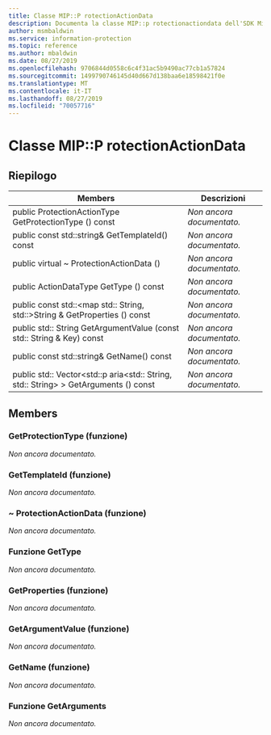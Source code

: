```yaml
---
title: Classe MIP::P rotectionActionData
description: Documenta la classe MIP::p rotectionactiondata dell'SDK Microsoft Information Protection (MIP).
author: msmbaldwin
ms.service: information-protection
ms.topic: reference
ms.author: mbaldwin
ms.date: 08/27/2019
ms.openlocfilehash: 9706844d0558c6c4f31ac5b9490ac77cb1a57824
ms.sourcegitcommit: 1499790746145d40d667d138baa6e18598421f0e
ms.translationtype: MT
ms.contentlocale: it-IT
ms.lasthandoff: 08/27/2019
ms.locfileid: "70057716"
---
```

# <a name="class-mipprotectionactiondata"></a>Classe MIP::P rotectionActionData 
  
## <a name="summary"></a>Riepilogo
 Members                        | Descrizioni                                
--------------------------------|---------------------------------------------
public ProtectionActionType GetProtectionType () const  | _Non ancora documentato._
public const std::string& GetTemplateId() const  | _Non ancora documentato._
public virtual ~ ProtectionActionData ()  | _Non ancora documentato._
public ActionDataType GetType () const  | _Non ancora documentato._
public const std::\<map std:: String, std::\>String & GetProperties () const  | _Non ancora documentato._
public std:: String GetArgumentValue (const std:: String & Key) const  | _Non ancora documentato._
public const std::string& GetName() const  | _Non ancora documentato._
public std:: Vector\<std::p aria\<std:: String, std:: String\> \> GetArguments () const  | _Non ancora documentato._
  
## <a name="members"></a>Members
  
### <a name="getprotectiontype-function"></a>GetProtectionType (funzione)
_Non ancora documentato._

  
### <a name="gettemplateid-function"></a>GetTemplateId (funzione)
_Non ancora documentato._

  
### <a name="protectionactiondata-function"></a>~ ProtectionActionData (funzione)
_Non ancora documentato._

  
### <a name="gettype-function"></a>Funzione GetType
_Non ancora documentato._

  
### <a name="getproperties-function"></a>GetProperties (funzione)
_Non ancora documentato._

  
### <a name="getargumentvalue-function"></a>GetArgumentValue (funzione)
_Non ancora documentato._

  
### <a name="getname-function"></a>GetName (funzione)
_Non ancora documentato._

  
### <a name="getarguments-function"></a>Funzione GetArguments
_Non ancora documentato._
